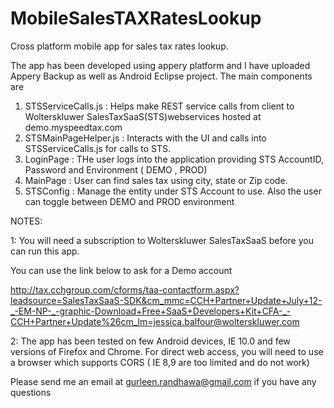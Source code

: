 MobileSalesTAXRatesLookup
=========================

Cross platform mobile app for sales tax rates lookup.

The app has been developed using appery platform and I have uploaded Appery Backup as well as  Android Eclipse project.
The main components are 

1. STSServiceCalls.js : Helps make REST service calls from client to Wolterskluwer SalesTaxSaaS(STS)webservices hosted at demo.myspeedtax.com
2. STSMainPageHelper.js : Interacts with the UI and calls into STSServiceCalls.js for  calls to STS.
3. LoginPage :  THe user logs into the application providing STS AccountID, Password and Environment ( DEMO , PROD)
4. MainPage : User can find sales tax using city, state or Zip code.
5. STSConfig : Manage the entity under STS Account to use. Also the user can toggle between DEMO and PROD environment


NOTES:

1: 
You will need a subscription to Wolterskluwer SalesTaxSaaS before you can run this app.  

You can use the link below to ask for a Demo account

http://tax.cchgroup.com/cforms/taa-contactform.aspx?leadsource=SalesTaxSaaS-SDK&cm_mmc=CCH+Partner+Update+July+12-_-EM-NP-_-graphic-Download+Free+SaaS+Developers+Kit+CFA-_-CCH+Partner+Update%26cm_lm=jessica.balfour@wolterskluwer.com 


2: 
The app has been tested on few Android devices, IE 10.0  and few versions of Firefox and Chrome. 
For direct web access, you will need to  use a browser which supports CORS ( IE 8,9 are too limited and do not work)

Please send me an email at gurleen.randhawa@gmail.com if you have any questions
